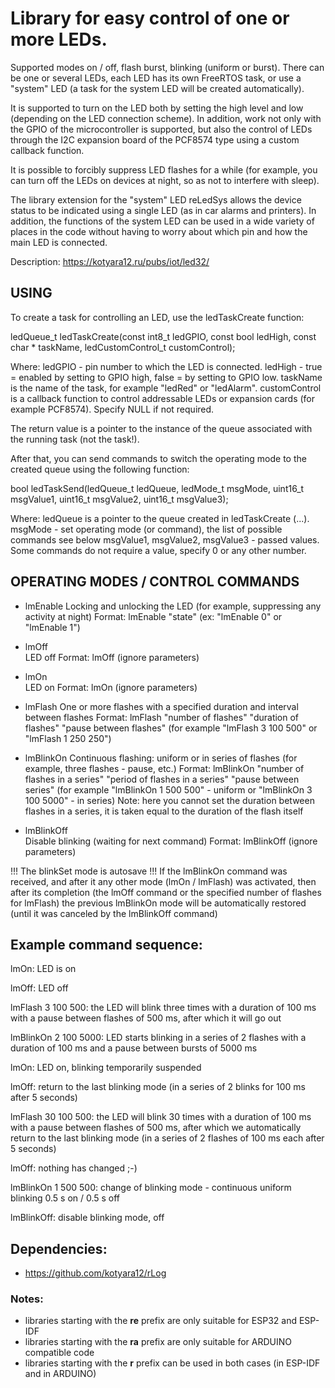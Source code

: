# Library for easy control of one or more LEDs.

Supported modes on / off, flash burst, blinking (uniform or burst). There can be one or several LEDs, each LED has its own FreeRTOS task, or use a "system" LED (a task for the system LED will be created automatically).

It is supported to turn on the LED both by setting the high level and low (depending on the LED connection scheme). In addition, work not only with the GPIO of the microcontroller is supported, but also the control of LEDs through the I2C expansion board of the PCF8574 type using a custom callback function.

It is possible to forcibly suppress LED flashes for a while (for example, you can turn off the LEDs on devices at night, so as not to interfere with sleep).

The library extension for the "system" LED reLedSys allows the device status to be indicated using a single LED (as in car alarms and printers). In addition, the functions of the system LED can be used in a wide variety of places in the code without having to worry about which pin and how the main LED is connected.

Description: https://kotyara12.ru/pubs/iot/led32/


## USING

To create a task for controlling an LED, use the ledTaskCreate function:

ledQueue_t ledTaskCreate(const int8_t ledGPIO, const bool ledHigh, const char * taskName, ledCustomControl_t customControl);

Where:
ledGPIO - pin number to which the LED is connected.
ledHigh - true = enabled by setting to GPIO high, false = by setting to GPIO low.
taskName is the name of the task, for example "ledRed" or "ledAlarm".
customControl is a callback function to control addressable LEDs or expansion cards (for example PCF8574). Specify NULL if not required.

The return value is a pointer to the instance of the queue associated with the running task (not the task!).

After that, you can send commands to switch the operating mode to the created queue using the following function:

bool ledTaskSend(ledQueue_t ledQueue, ledMode_t msgMode, uint16_t msgValue1, uint16_t msgValue2, uint16_t msgValue3);

Where:
ledQueue is a pointer to the queue created in ledTaskCreate (...).
msgMode - set operating mode (or command), the list of possible commands see below
msgValue1, msgValue2, msgValue3 - passed values. Some commands do not require a value, specify 0 or any other number.


## OPERATING MODES / CONTROL COMMANDS

- lmEnable
Locking and unlocking the LED (for example, suppressing any activity at night)
Format: lmEnable "state" (ex: "lmEnable 0" or "lmEnable 1")
   
- lmOff			
LED off
Format: lmOff (ignore parameters)

- lmOn			
LED on
Format: lmOn (ignore parameters)

- lmFlash
One or more flashes with a specified duration and interval between flashes
Format: lmFlash "number of flashes" "duration of flashes" "pause between flashes"
(for example "lmFlash 3 100 500" or "lmFlash 1 250 250")

- lmBlinkOn
Continuous flashing: uniform or in series of flashes (for example, three flashes - pause, etc.)
Format: lmBlinkOn "number of flashes in a series" "period of flashes in a series" "pause between series"
(for example "lmBlinkOn 1 500 500" - uniform or "lmBlinkOn 3 100 5000" - in series)
Note: here you cannot set the duration between flashes in a series, it is taken equal to the duration of the flash itself

- lmBlinkOff  
Disable blinking (waiting for next command)
Format: lmBlinkOff (ignore parameters)

!!! The blinkSet mode is autosave !!!
If the lmBlinkOn command was received, and after it any other mode (lmOn / lmFlash) was activated, then after its completion (the lmOff command or the specified number of flashes for lmFlash) the previous lmBlinkOn mode will be automatically restored (until it was canceled by the lmBlinkOff command)


## Example command sequence:

lmOn:                 LED is on

lmOff:                LED off

lmFlash 3 100 500:    the LED will blink three times with a duration of 100 ms with a pause between flashes of 500 ms, after which it will go out

lmBlinkOn 2 100 5000: LED starts blinking in a series of 2 flashes with a duration of 100 ms and a pause between bursts of 5000 ms

lmOn:                 LED on, blinking temporarily suspended

lmOff:                return to the last blinking mode (in a series of 2 blinks for 100 ms after 5 seconds)

lmFlash 30 100 500:   the LED will blink 30 times with a duration of 100 ms with a pause between flashes of 500 ms, after which we automatically return to the last blinking mode (in a series of 2 flashes of 100 ms each after 5 seconds)

lmOff:                nothing has changed ;-)

lmBlinkOn 1 500 500:  change of blinking mode - continuous uniform blinking 0.5 s on / 0.5 s off

lmBlinkOff:           disable blinking mode, off


## Dependencies:
  - https://github.com/kotyara12/rLog

### Notes:
  - libraries starting with the <b>re</b> prefix are only suitable for ESP32 and ESP-IDF
  - libraries starting with the <b>ra</b> prefix are only suitable for ARDUINO compatible code
  - libraries starting with the <b>r</b> prefix can be used in both cases (in ESP-IDF and in ARDUINO)